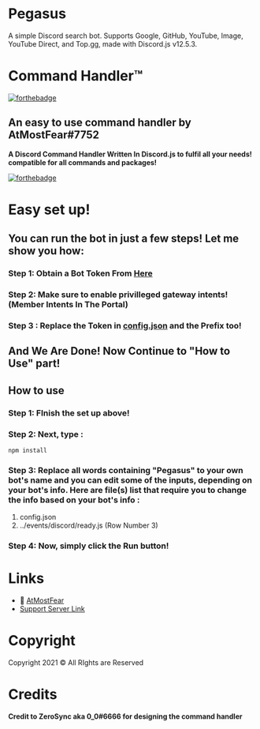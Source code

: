 # Pegasus
A simple Discord search bot. Supports Google, GitHub, YouTube, Image, YouTube Direct, and Top.gg, made with Discord.js v12.5.3.

# Command Handler™
[![forthebadge](https://forthebadge.com/images/badges/made-with-javascript.svg)](https://forthebadge.com)


## An easy to use command handler by AtMostFear#7752
**A Discord Command Handler Written In Discord.js to fulfil all your needs! compatible for all commands and packages!**

[![forthebadge](https://forthebadge.com/images/badges/it-works-why.svg)](https://forthebadge.com)

# Easy set up!

## You can run the bot in just a few steps! Let me show you how:
### Step 1: Obtain a Bot Token From [Here](https://discord.com/developers)
### Step 2: Make sure to enable privilleged gateway intents! (Member Intents In The Portal)
### Step 3 : Replace the Token in [config.json](https://github.com/RayZenYTBE/Pegasus/blob/main/config.json) and the Prefix too!
## And We Are Done! Now Continue to "How to Use" part!

## How to use
### Step 1: FInish the set up above!
### Step 2: Next, type :
`
npm install
`
### Step 3: Replace all words containing "Pegasus" to your own bot's name and you can edit some of the inputs, depending on your bot's info. Here are file(s) list that require you to change the info based on your bot's info :
1. config.json
2. ../events/discord/ready.js (Row Number 3)
### Step 4: Now, simply click the Run button!

# Links
- 🔗 [AtMostFear](https://sites.google.com/view/atmostfeardevelopersite/)
- [Support Server Link](https://discord.gg/6XSjbKBbJT)
# Copyright 
Copyright 2021 © All RIghts are Reserved
# Credits
**Credit to ZeroSync aka 0_0#6666 for designing the command handler**

